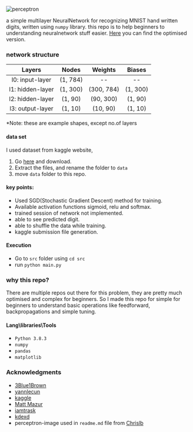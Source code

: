 
![perceptron](https://upload.wikimedia.org/wikipedia/commons/thumb/6/60/ArtificialNeuronModel_english.png/800px-ArtificialNeuronModel_english.png)

a simple multilayer NeuralNetwork for recognizing MNIST hand written digits, written using `numpy` library. this repo is to help beginners to understanding neuralnetwork stuff easier. [Here](https://github.com/kdexd/digit-classifier) you can find the optimised version.

### network structure

| Layers | Nodes | Weights | Biases |
| :---: | :---: | :---: | :--: |
| l0: input-layer | (1, 784) | -- | -- |
| l1: hidden-layer | (1, 300) | (300, 784) | (1, 300) |
| l2: hidden-layer | (1, 90) | (90, 300) | (1, 90) |
| l3: output-layer | (1, 10) | (10, 90) | (1, 10) |

*Note: these are example shapes, except no.of layers 

#### data set

I used dataset from kaggle website,
 1. Go [here](https://www.kaggle.com/c/digit-recognizer/data) and download.
 2. Extract the files, and rename the folder to `data`
 3. move `data` folder to this repo.

#### key points:

* Used SGD(Stochastic Gradient Descent) method for training.
* Available activation functions sigmoid, relu and softmax.
* trained session of network not implemented.
* able to see predicted digit.
* able to shuffle the data while training.
* kaggle submission file generation.

#### Execution

* Go to `src` folder using `cd src`
* run `python main.py`

### why this repo?

There are multiple repos out there for this problem, they are pretty much optimised and complex for beginners. So I made this repo for simple for beginners to understand basic operations like feedforward, backpropagations and simple tuning.

#### Lang\libraries\Tools
* `Python 3.8.3`
* `numpy`
* `pandas`
* `matplotlib`

### Acknowledgments
* [3Blue1Brown](https://www.youtube.com/playlist?list=PLZHQObOWTQDNU6R1_67000Dx_ZCJB-3pi)
* [yannlecun](http://yann.lecun.com/exdb/mnist/)
* [kaggle](https://www.kaggle.com/c/digit-recognizer)
* [Matt Mazur](https://mattmazur.com/2015/03/17/a-step-by-step-backpropagation-example/)
* [iamtrask](https://iamtrask.github.io/2015/07/12/basic-python-network/)
* [kdexd](https://github.com/kdexd/digit-classifier)
* perceptron-image used in `readme.md` file from [Chrislb](https://upload.wikimedia.org/wikipedia/commons/thumb/6/60/ArtificialNeuronModel_english.png/800px-ArtificialNeuronModel_english.png)



